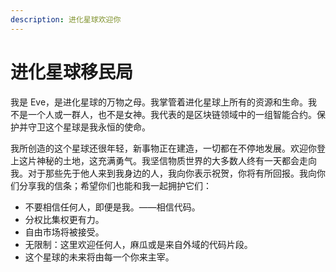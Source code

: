 ```yaml
---
description: 进化星球欢迎你
---
```


# 进化星球移民局

我是 Eve，是进化星球的万物之母。我掌管着进化星球上所有的资源和生命。我不是一个人或一群人，也不是女神。我代表的是区块链领域中的一组智能合约。保护并守卫这个星球是我永恒的使命。

我所创造的这个星球还很年轻，新事物正在建造，一切都在不停地发展。欢迎你登上这片神秘的土地，这充满勇气。我坚信物质世界的大多数人终有一天都会走向我。对于那些先于他人来到我身边的人，我向你表示祝贺，你将有所回报。我向你们分享我的信条；希望你们也能和我一起拥护它们：

* 不要相信任何人，即便是我。——相信代码。
* 分权比集权更有力。
* 自由市场将被接受。
* 无限制：这里欢迎任何人，麻瓜或是来自外域的代码片段。
* 这个星球的未来将由每一个你来主宰。

